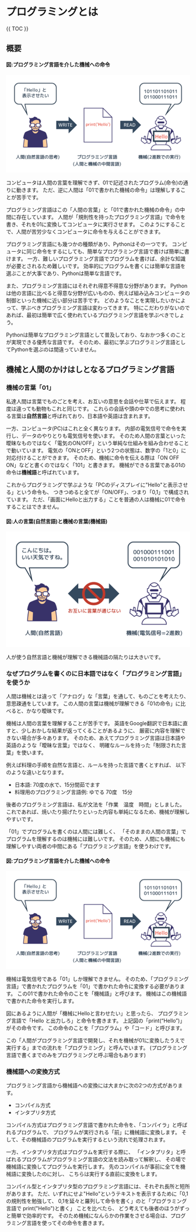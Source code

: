 # プログラミングとは

{{ TOC }}

## 概要

#### 図:プログラミング言語を介した機械への命令

![image](./0005_image/02.png)

コンピュータは人間の言葉を理解できず、01で記述されたプログラム(命令)の通りに動きます。
ただ、逆に人間は「01で書かれた機械の命令」は理解しすることが苦手です。

プログラミング言語はこの「人間の言葉」と「01で書かれた機械の命令」の中間に存在しています。
人間が「規則性を持ったプログラミング言語」で命令を書き、それを01に変換してコンピュータに実行させます。
このようにすることで、人間が苦労少なくコンピュータに命令を与えることができます。

プログラミング言語にも幾つかの種類があり、Pythonはその一つです。
コンピュータに同じ命令をするにしても、簡単なプログラミング言語で書けば簡単に書けます。
一方、難しいプログラミング言語でプログラムを書けば、余計な知識が必要とされるため難しいです。
効率的にプログラムを書くには簡単な言語を選ぶことが大事であり、Pythonは簡単な言語です。

また、プログラミング言語にはそれぞれ得意不得意な分野があります。
Pythonは他の言語に比べると得意な分野が広いものの、例えば組み込みコンピュータの制御といった機械に近い部分は苦手です。
どのようなことを実現したいかによって、学ぶべきプログラミング言語は変わってきます。
特にこだわりがないのであれば、最初は簡単で広く使われているプログラミング言語を学ぶべきでしょう。

Pythonは簡単なプログラミング言語として普及しており、なおかつ多くのことが実現できる優秀な言語です。
そのため、最初に学ぶプログラミング言語としてPythonを選ぶのは間違っていません。

## 機械と人間のかけはしとなるプログラミング言語

### 機械の言葉「01」

私達人間は言葉でものごとを考え、お互いの意思を会話や仕草で伝えます。
程度は違っても動物もこれと同じです。
これらの会話や頭の中での思考に使われる言葉は**自然言語**と呼ばれており、日本語や英語は含まれます。

一方、コンピュータ(PC)はこれと全く異なります。
内部の電気信号で命令を実行し、データのやりとりも電気信号を使います。
そのため人間の言葉といった曖昧なものではなく「電気のON/OFF」という単純な仕組みを組み合わせることで動いています。
電気の「ONとOFF」という2つの状態は、数字の「1と0」に対応付けることができます。
そのため、機械に命令を伝える際は「ON OFF ON」などと書くのではなく「101」と書きます。
機械ができる言葉である01の命令は**機械語**と呼ばれています。

これからプログラミングで学ぶような「PCのディスプレイに"Hello"と表示させる」という命令も、
つきつめると全てが「ON/OFF」、つまり「0,1」で構成されています。
ただ、「画面にHelloと出力する」ことを普通の人は機械に01で命令することはできません。


#### 図:人の言葉(自然言語)と機械の言葉(機械語)

![image](./0005_image/01.png)

人が使う自然言語と機械が理解できる機械語の隔たりは大きいです。

### なぜプログラムを書くのに日本語ではなく「プログラミング言語」を使うか

人間は機械とは違って「アナログ」な「言葉」を通して、ものごとを考えたり、意思疎通をしています。
この人間の言葉は機械が理解できる「01の命令」に比べると、かなり曖昧です。

機械は人間の言葉を理解することが苦手です。
英語をGoogle翻訳で日本語に直すと、少しおかしな結果が返ってくることがあるように、
厳密に内容を理解できない場合が多々あります。
そのため、あえてプログラミング言語は日本語や英語のような「曖昧な言葉」ではなく、
明確なルールを持った「制限された言葉」を使います。

例えば料理の手順を自然な言語と、ルールを持った言語で書くとすれば、
以下のような違いとなります。

* 日本語: 70度の水で、15分間茹でます
* 料理用のプログラミング言語例: ゆでる 70度　15分

後者のプログラミング言語は、私が文法を「作業　温度　時間」としました。
これであれば、焼いたり揚げたりといった内容も単純になるため、機械が理解しやすいです。

「01」でプログラムを書くのは人間には難しく、
「そのままの人間の言葉」でプログラムを理解するのは機械には難しいです。
そのため、人間にも機械にも理解しやすい両者の中間にある「プログラミング言語」を使うわけです。

#### 図:プログラミング言語を介した機械への命令

![image](./0005_image/02.png)

機械は電気信号である「01」しか理解できません。
そのため、「プログラミング言語」で書かれたプログラムを「01」で書かれた命令に変換する必要があります。
この01で書かれた命令のことを「機械語」と呼びます。
機械はこの機械語で書かれた命令を実行します。

図にあるように人間が「機械にHelloと言わせたい」と思ったら、
プログラミング言語で「Hello と出力しろ」と命令を書きます。
上記図の「print(“Hello”)」がその命令です。
この命令のことを「プログラム」や「コード」と呼びます。

この「人間がプログラミング言語で開発し、それを機械が01に変換したうえで実行する」までの流れを「プログラミング」と呼んでいます。
(プログラミング言語で書くまでのみをプログラミングと呼ぶ場合もあります)

### 機械語への変換方式

プログラミング言語から機械語への変換には大まかに次の2つの方式があります。

* コンパイル方式
* インタプリタ方式

コンパイル方式はプログラミング言語で書かれた命令を、「コンパイラ」と呼ばれるプログラムで、
プログラムが実行される「前」に機械語に変換します。
そして、その機械語のプログラムを実行するという流れで処理されます。

一方、インタプリタ方式はプログラムを実行する際に、
「インタプリタ」と呼ばれるプログラムがプログラミング言語の文法を読み取って解釈し、
その場で機械語に変換してプログラムを実行します。
先のコンパイルが事前に全てを機械語に変換したのに対し、
こちらは実行する直前に変換をします。

コンパイル型とインタプリタ型のプログラミング言語には、それぞれ長所と短所があります。
ただ、いずれにせよ"Hello"というテキストを表示するために「0,1 の規則性を勉強して、
0,1を延々と羅列して命令を書く」のと「プログラミング言語で print("Hello")と書く」 ことを比べたら、
どう考えても後者のほうがずっと簡単で効率的です。
そのため機械になんらかの作業をさせる場合は、プログラミング言語を使ってその命令を書きます。
